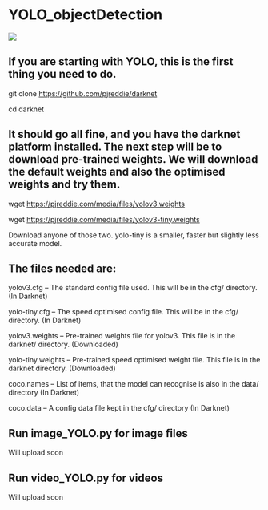 # YOLO_objectDetection

![](implementation.gif)

## If you are starting with YOLO, this is the first thing you need to do.

git clone https://github.com/pjreddie/darknet

cd darknet


## It should go all fine, and you have the darknet platform installed. The next step will be to download pre-trained weights. We will download the default weights and also the optimised weights and try them.

wget https://pjreddie.com/media/files/yolov3.weights

wget https://pjreddie.com/media/files/yolov3-tiny.weights

Download anyone of those two. yolo-tiny is a smaller, faster but slightly less accurate model.

## The files needed are:

yolov3.cfg – The standard config file used. This will be in the cfg/ directory. (In Darknet)

yolo-tiny.cfg – The speed optimised config file. This will be in the cfg/ directory. (In Darknet)

yolov3.weights – Pre-trained weights file for yolov3. This file is in the darknet/ directory. (Downloaded)

yolo-tiny.weights – Pre-trained speed optimised weight file. This file is in the darknet directory. (Downloaded)

coco.names – List of items, that the model can recognise is also in the data/ directory (In Darknet)

coco.data – A config data file kept in the cfg/ directory (In Darknet)


## Run image_YOLO.py for image files
Will upload soon
## Run video_YOLO.py for videos
Will upload soon



